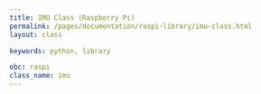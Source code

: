 ```yaml
---
title: IMU Class (Raspberry Pi)
permalink: /pages/documentation/raspi-library/imu-class.html
layout: class

keywords: python, library

obc: raspi
class_name: imu
---
```

